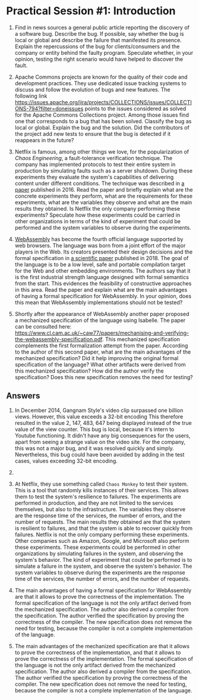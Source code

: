 # Practical Session #1: Introduction

1. Find in news sources a general public article reporting the discovery of a software bug. Describe the bug. If possible, say whether the bug is local or global and describe the failure that manifested its presence. Explain the repercussions of the bug for clients/consumers and the company or entity behind the faulty program. Speculate whether, in your opinion, testing the right scenario would have helped to discover the fault.

2. Apache Commons projects are known for the quality of their code and development practices. They use dedicated issue tracking systems to discuss and follow the evolution of bugs and new features. The following link https://issues.apache.org/jira/projects/COLLECTIONS/issues/COLLECTIONS-794?filter=doneissues points to the issues considered as solved for the Apache Commons Collections project. Among those issues find one that corresponds to a bug that has been solved. Classify the bug as local or global. Explain the bug and the solution. Did the contributors of the project add new tests to ensure that the bug is detected if it reappears in the future?

3. Netflix is famous, among other things we love, for the popularization of _Chaos Engineering_, a fault-tolerance verification technique. The company has implemented protocols to test their entire system in production by simulating faults such as a server shutdown. During these experiments they evaluate the system's capabilities of delivering content under different conditions. The technique was described in [a paper](https://arxiv.org/ftp/arxiv/papers/1702/1702.05843.pdf) published in 2016. Read the paper and briefly explain what are the concrete experiments they perform, what are the requirements for these experiments, what are the variables they observe and what are the main results they obtained. Is Netflix the only company performing these experiments? Speculate how these experiments could be carried in other organizations in terms of the kind of experiment that could be performed and the system variables to observe during the experiments.

4. [WebAssembly](https://webassembly.org/) has become the fourth official language supported by web browsers. The language was born from a joint effort of the major players in the Web. Its creators presented their design decisions and the formal specification in [a scientific paper](https://people.mpi-sws.org/~rossberg/papers/Haas,%20Rossberg,%20Schuff,%20Titzer,%20Gohman,%20Wagner,%20Zakai,%20Bastien,%20Holman%20-%20Bringing%20the%20Web%20up%20to%20Speed%20with%20WebAssembly.pdf) published in 2018. The goal of the language is to be a low level, safe and portable compilation target for the Web and other embedding environments. The authors say that it is the first industrial strength language designed with formal semantics from the start. This evidences the feasibility of constructive approaches in this area. Read the paper and explain what are the main advantages of having a formal specification for WebAssembly. In your opinion, does this mean that WebAssembly implementations should not be tested?

5. Shortly after the appearance of WebAssembly another paper proposed a mechanized specification of the language using Isabelle. The paper can be consulted here: https://www.cl.cam.ac.uk/~caw77/papers/mechanising-and-verifying-the-webassembly-specification.pdf. This mechanized specification complements the first formalization attempt from the paper. According to the author of this second paper, what are the main advantages of the mechanized specification? Did it help improving the original formal specification of the language? What other artifacts were derived from this mechanized specification? How did the author verify the specification? Does this new specification removes the need for testing?

## Answers

1. In December 2014, Gangnam Style's video clip surpassed one billion views. However, this value exceeds a 32-bit encoding This therefore resulted in the value 2, 147, 483, 647 being displayed instead of the true value of the view counter. This bug is local, because it's intern to Youtube functioning. It didn't have any big consequences for the users, apart from seeing a strange value on the video site. For the company, this was not a major bug, and it was resolved quickly and simply. Nevertheless, this bug could have been avoided by adding in the test cases, values exceeding 32-bit encoding.

2.

3. At Netflix, they use something called `Chaos Monkey` to test their system. This is a tool that randomly kills instances of their services. This allows them to test the system's resilience to failures. The experiments are performed in production, and they are not limited to the services themselves, but also to the infrastructure. The variables they observe are the response time of the services, the number of errors, and the number of requests. The main results they obtained are that the system is resilient to failures, and that the system is able to recover quickly from failures. Netflix is not the only company performing these experiments. Other companies such as Amazon, Google, and Microsoft also perform these experiments. These experiments could be performed in other organizations by simulating failures in the system, and observing the system's behavior. The kind of experiment that could be performed is to simulate a failure in the system, and observe the system's behavior. The system variables to observe during the experiments are the response time of the services, the number of errors, and the number of requests.

4. The main advantages of having a formal specification for WebAssembly are that it allows to prove the correctness of the implementation. The formal specification of the language is not the only artifact derived from the mechanized specification. The author also derived a compiler from the specification. The author verified the specification by proving the correctness of the compiler. The new specification does not remove the need for testing, because the compiler is not a complete implementation of the language.

5. The main advantages of the mechanized specification are that it allows to prove the correctness of the implementation, and that it allows to prove the correctness of the implementation. The formal specification of the language is not the only artifact derived from the mechanized specification. The author also derived a compiler from the specification. The author verified the specification by proving the correctness of the compiler. The new specification does not remove the need for testing, because the compiler is not a complete implementation of the language.
